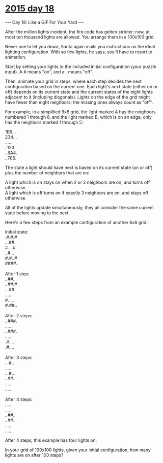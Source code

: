 # [2015 day 18](https://adventofcode.com/2015/day/18)

--- Day 18: Like a GIF For Your Yard ---

After the million lights incident, the fire code has gotten stricter: now, at most ten thousand lights are allowed.  You arrange them in a 100x100 grid.



Never one to let you down, Santa again mails you instructions on the ideal lighting configuration.  With so few lights, he says, you'll have to resort to animation.



Start by setting your lights to the included initial configuration (your puzzle input).  A # means "on", and a . means "off".



Then, animate your grid in steps, where each step decides the next configuration based on the current one.  Each light's next state (either on or off) depends on its current state and the current states of the eight lights adjacent to it (including diagonals).  Lights on the edge of the grid might have fewer than eight neighbors; the missing ones always count as "off".



For example, in a simplified 6x6 grid, the light marked A has the neighbors numbered 1 through 8, and the light marked B, which is on an edge, only has the neighbors marked 1 through 5:



1B5...\
234...\
......\
..123.\
..8A4.\
..765.



The state a light should have next is based on its current state (on or off) plus the number of neighbors that are on:



A light which is on stays on when 2 or 3 neighbors are on, and turns off otherwise.\
A light which is off turns on if exactly 3 neighbors are on, and stays off otherwise.



All of the lights update simultaneously; they all consider the same current state before moving to the next.



Here's a few steps from an example configuration of another 6x6 grid:



Initial state:\
.#.#.#\
...##.\
#....#\
..#...\
#.#..#\
####..\
\
After 1 step:\
..##..\
..##.#\
...##.\
......\
#.....\
#.##..\
\
After 2 steps:\
..###.\
......\
..###.\
......\
.#....\
.#....\
\
After 3 steps:\
...#..\
......\
...#..\
..##..\
......\
......\
\
After 4 steps:\
......\
......\
..##..\
..##..\
......\
......



After 4 steps, this example has four lights on.



In your grid of 100x100 lights, given your initial configuration, how many lights are on after 100 steps?



